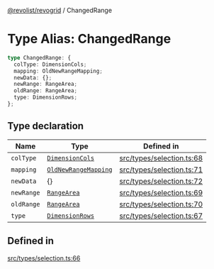 [@revolist/revogrid](README.md) / ChangedRange

# Type Alias: ChangedRange

```ts
type ChangedRange: {
  colType: DimensionCols;
  mapping: OldNewRangeMapping;
  newData: {};
  newRange: RangeArea;
  oldRange: RangeArea;
  type: DimensionRows;
};
```

## Type declaration

| Name | Type | Defined in |
| ------ | ------ | ------ |
| `colType` | [`DimensionCols`](TypeAlias.DimensionCols.md) | [src/types/selection.ts:68](https://github.com/revolist/revogrid/blob/13653d8ee505d63a363463d1b61354eec56320a1/src/types/selection.ts#L68) |
| `mapping` | [`OldNewRangeMapping`](TypeAlias.OldNewRangeMapping.md) | [src/types/selection.ts:71](https://github.com/revolist/revogrid/blob/13653d8ee505d63a363463d1b61354eec56320a1/src/types/selection.ts#L71) |
| `newData` | \{\} | [src/types/selection.ts:72](https://github.com/revolist/revogrid/blob/13653d8ee505d63a363463d1b61354eec56320a1/src/types/selection.ts#L72) |
| `newRange` | [`RangeArea`](TypeAlias.RangeArea.md) | [src/types/selection.ts:69](https://github.com/revolist/revogrid/blob/13653d8ee505d63a363463d1b61354eec56320a1/src/types/selection.ts#L69) |
| `oldRange` | [`RangeArea`](TypeAlias.RangeArea.md) | [src/types/selection.ts:70](https://github.com/revolist/revogrid/blob/13653d8ee505d63a363463d1b61354eec56320a1/src/types/selection.ts#L70) |
| `type` | [`DimensionRows`](TypeAlias.DimensionRows.md) | [src/types/selection.ts:67](https://github.com/revolist/revogrid/blob/13653d8ee505d63a363463d1b61354eec56320a1/src/types/selection.ts#L67) |

## Defined in

[src/types/selection.ts:66](https://github.com/revolist/revogrid/blob/13653d8ee505d63a363463d1b61354eec56320a1/src/types/selection.ts#L66)

